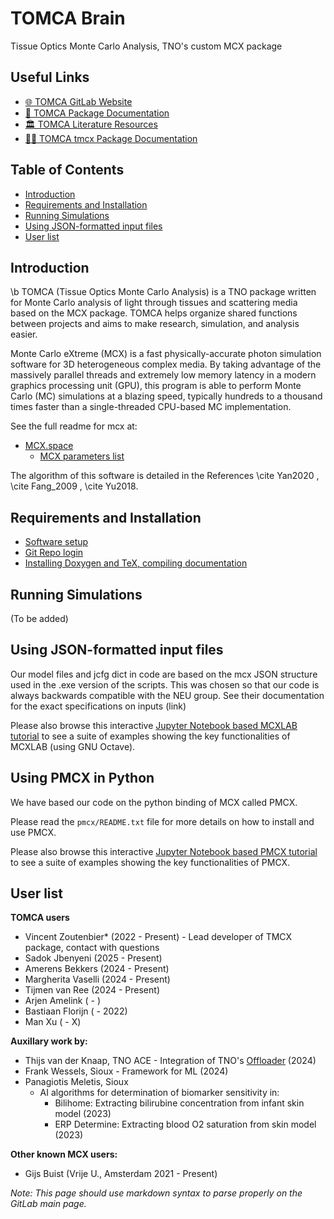 <!--- 
\mainpage TOMCA test
-->

# TOMCA Brain

Tissue Optics Monte Carlo Analysis, TNO's custom MCX package


## Useful Links
-   [🌐 TOMCA GitLab Website](https://ci.tno.nl/gitlab/tissue-optics/mcx)
-   [🔆 TOMCA Package Documentation](https://tissue-optics.ci.tno.nl/mcx)
-   [🏛 TOMCA Literature Resources](https://tissue-optics.ci.tno.nl/mcx/TOMCAReferenceandResourceManagement.html)
-   [👩‍💻 TOMCA tmcx Package Documentation](https://tissue-optics.ci.tno.nl/mcx/namespacetmcx.html)

## Table of Contents

  * [Introduction](#introduction)
  * [Requirements and Installation](#requirements-and-installation)
  * [Running Simulations](#running-simulations)
  * [Using JSON-formatted input files](#using-json-formatted-input-files)
  * [User list](#user-list)

<a name="introduction"></a>
## Introduction

\b TOMCA (Tissue Optics Monte Carlo Analysis) is a TNO package written for Monte Carlo analysis of light through tissues and scattering media based on the MCX package.  TOMCA helps organize shared functions between projects and aims to make research, simulation, and analysis easier.

Monte Carlo eXtreme (MCX) is a fast physically-accurate photon simulation software for 3D heterogeneous complex media. By taking advantage of the massively parallel threads and extremely low memory latency in a modern graphics processing unit (GPU), this program is able to perform Monte Carlo (MC) simulations at a blazing speed, typically hundreds to a thousand times faster than a single-threaded CPU-based MC implementation.

See the full readme for mcx at: 

- [MCX.space](https://mcx.space)
  - [MCX parameters list](https://mcx.space/wiki/index.cgi?Options)

The algorithm of this software is detailed in the References \cite Yan2020 , \cite Fang_2009 , \cite Yu2018.

<a name="requirements-and-installation"></a>
## Requirements and Installation
- [Software setup](https://tissue-optics.ci.tno.nl/mcx/softwareSetup.html)
- [Git Repo login](https://tissue-optics.ci.tno.nl/mcx/gitRepoUsage.html)
- [Installing Doxygen and TeX, compiling documentation](https://tissue-optics.ci.tno.nl/mcx/compilingDoxygen.html)

<a name="running-simulations"></a>
## Running Simulations

(To be added)

<a name="using-json-formatted-input-files"></a>
## Using JSON-formatted input files

Our model files and jcfg dict in code are based on the mcx JSON structure used in the .exe version of the scripts.  This was chosen so that our code is always backwards compatible with the NEU group.  See their documentation for the exact specifications on inputs (link)

Please also browse this interactive [Jupyter Notebook based MCXLAB tutorial](https://colab.research.google.com/github/fangq/mcx/blob/master/mcxlab/tutorials/mcxlab_getting_started.ipynb)
to see a suite of examples showing the key functionalities of MCXLAB (using GNU Octave).


## Using PMCX in Python

We have based our code on the python binding of MCX called PMCX. 

Please read the `pmcx/README.txt` file for more details on how to install and 
use PMCX.

Please also browse this interactive [Jupyter Notebook based PMCX tutorial](https://colab.research.google.com/github/fangq/mcx/blob/master/pmcx/tutorials/pmcx_getting_started.ipynb)
to see a suite of examples showing the key functionalities of PMCX.

<a name="user-list"></a>
## User list
**TOMCA users**
* Vincent Zoutenbier* (2022 - Present) 
      - Lead developer of TMCX package, contact with questions
* Sadok Jbenyeni (2025 - Present)
* Amerens Bekkers (2024 - Present)
* Margherita Vaselli (2024 - Present)
* Tijmen van Ree (2024 - Present)
* Arjen Amelink ( - )
* Bastiaan Florijn ( - 2022)
* Man Xu ( - X)

**Auxillary work by:**
* Thijs van der Knaap, TNO ACE
      - Integration of TNO's [Offloader](https://codingguild.tno.nl/coding-at-tno/tno-offloader/?h=offloader) (2024)
* Frank Wessels, Sioux 
      - Framework for ML (2024)
* Panagiotis Meletis, Sioux 
    - AI algorithms for determination of biomarker sensitivity in:
      - Bilihome: Extracting bilirubine concentration from infant skin model (2023)
      - ERP Determine: Extracting blood O2 saturation from skin model (2023)

**Other known MCX users:**
* Gijs Buist (Vrije U., Amsterdam 2021 - Present)

*Note: This page should use markdown syntax to parse properly on the GitLab main page.*